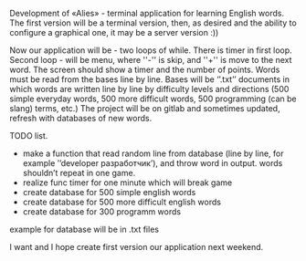 Development of «Alies» - terminal application for learning English words. The first version will be a terminal version, then, as desired and the ability to configure a graphical one, it may be a server version :))

Now our application will be - two loops of while. There is timer in first loop. Second loop - will be menu, where ''-'' is skip, and ''+'' is move to the next word. The screen should show a timer and the number of points. Words must be read from the bases line by line. Bases will be ‘’.txt’’ documents in which words are written line by line by difficulty levels and directions (500 simple everyday words, 500 more difficult words, 500 programming (can be slang) terms, etc.) The project will be on gitlab and sometimes updated, refresh with databases of new words.

TODO list.
- make a function that read random line from database (line by line, for example ’’developer разработчик’), and throw word in output. words shouldn’t repeat in one game.
- realize func timer for one minute which will break game
- create database for 500 simple english words
- create database for 500 more difficult english words
- create database for 300 programm words

example for database will be in .txt files

I want and I hope create first version our application next weekend.
